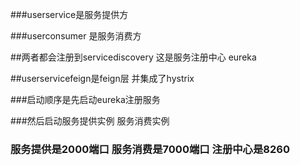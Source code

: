 ###userservice是服务提供方

###userconsumer 是服务消费方

##两者都会注册到servicediscovery 这是服务注册中心 eureka

##userservicefeign是feign层 并集成了hystrix

###启动顺序是先启动eureka注册服务

###然后启动服务提供实例 服务消费实例

### 服务提供是2000端口 服务消费是7000端口 注册中心是8260

